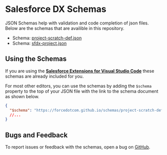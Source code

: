 # Salesforce DX Schemas

JSON Schemas help with validation and code completion of json files. Below are the schemas that are availible in this repository.

- Schema: [project-scratch-def.json](https://forcedotcom.github.io/schemas/project-scratch-def.json/project-scratch-def.schema.json)
- Schema: [sfdx-project.json](https://forcedotcom.github.io/schemas/sfdx-project.json/sfdx-project.schema.json)

## Using the Schemas


If you are using the **[Salesforce Extensions for Visual Studio Code](https://marketplace.visualstudio.com/items?itemName=salesforce.salesforcedx-vscode)** these schemas are already included for you. 

For most other editors, you can use the schemas by adding the `$schema` property to the top of your JSON file with the link to the schema document as shown below.

```json
{
  "$schema": "https://forcedotcom.github.io/schemas/project-scratch-def.json/project-scratch-def.schema.json"
  //...
}
```

## Bugs and Feedback

To report issues or feedback with the schemas, open a bug on [GitHub](https://github.com/forcedotcom/schemas/issues).

